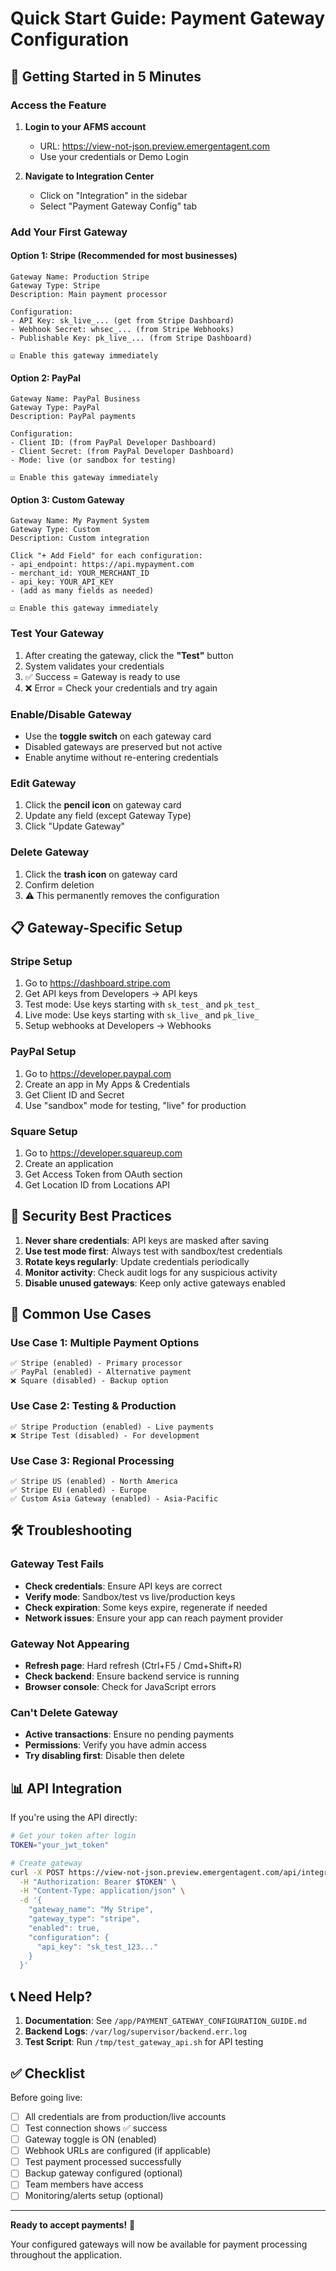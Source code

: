 # Quick Start Guide: Payment Gateway Configuration

## 🚀 Getting Started in 5 Minutes

### Access the Feature

1. **Login to your AFMS account**
   - URL: https://view-not-json.preview.emergentagent.com
   - Use your credentials or Demo Login

2. **Navigate to Integration Center**
   - Click on "Integration" in the sidebar
   - Select "Payment Gateway Config" tab

### Add Your First Gateway

#### Option 1: Stripe (Recommended for most businesses)

```
Gateway Name: Production Stripe
Gateway Type: Stripe
Description: Main payment processor

Configuration:
- API Key: sk_live_... (get from Stripe Dashboard)
- Webhook Secret: whsec_... (from Stripe Webhooks)
- Publishable Key: pk_live_... (from Stripe Dashboard)

☑️ Enable this gateway immediately
```

#### Option 2: PayPal

```
Gateway Name: PayPal Business
Gateway Type: PayPal
Description: PayPal payments

Configuration:
- Client ID: (from PayPal Developer Dashboard)
- Client Secret: (from PayPal Developer Dashboard)
- Mode: live (or sandbox for testing)

☑️ Enable this gateway immediately
```

#### Option 3: Custom Gateway

```
Gateway Name: My Payment System
Gateway Type: Custom
Description: Custom integration

Click "+ Add Field" for each configuration:
- api_endpoint: https://api.mypayment.com
- merchant_id: YOUR_MERCHANT_ID
- api_key: YOUR_API_KEY
- (add as many fields as needed)

☑️ Enable this gateway immediately
```

### Test Your Gateway

1. After creating the gateway, click the **"Test"** button
2. System validates your credentials
3. ✅ Success = Gateway is ready to use
4. ❌ Error = Check your credentials and try again

### Enable/Disable Gateway

- Use the **toggle switch** on each gateway card
- Disabled gateways are preserved but not active
- Enable anytime without re-entering credentials

### Edit Gateway

1. Click the **pencil icon** on gateway card
2. Update any field (except Gateway Type)
3. Click "Update Gateway"

### Delete Gateway

1. Click the **trash icon** on gateway card
2. Confirm deletion
3. ⚠️ This permanently removes the configuration

## 📋 Gateway-Specific Setup

### Stripe Setup
1. Go to https://dashboard.stripe.com
2. Get API keys from Developers → API keys
3. Test mode: Use keys starting with `sk_test_` and `pk_test_`
4. Live mode: Use keys starting with `sk_live_` and `pk_live_`
5. Setup webhooks at Developers → Webhooks

### PayPal Setup
1. Go to https://developer.paypal.com
2. Create an app in My Apps & Credentials
3. Get Client ID and Secret
4. Use "sandbox" mode for testing, "live" for production

### Square Setup
1. Go to https://developer.squareup.com
2. Create an application
3. Get Access Token from OAuth section
4. Get Location ID from Locations API

## 🔐 Security Best Practices

1. **Never share credentials**: API keys are masked after saving
2. **Use test mode first**: Always test with sandbox/test credentials
3. **Rotate keys regularly**: Update credentials periodically
4. **Monitor activity**: Check audit logs for any suspicious activity
5. **Disable unused gateways**: Keep only active gateways enabled

## 🎯 Common Use Cases

### Use Case 1: Multiple Payment Options
```
✅ Stripe (enabled) - Primary processor
✅ PayPal (enabled) - Alternative payment
❌ Square (disabled) - Backup option
```

### Use Case 2: Testing & Production
```
✅ Stripe Production (enabled) - Live payments
❌ Stripe Test (disabled) - For development
```

### Use Case 3: Regional Processing
```
✅ Stripe US (enabled) - North America
✅ Stripe EU (enabled) - Europe
✅ Custom Asia Gateway (enabled) - Asia-Pacific
```

## 🛠️ Troubleshooting

### Gateway Test Fails
- **Check credentials**: Ensure API keys are correct
- **Verify mode**: Sandbox/test vs live/production keys
- **Check expiration**: Some keys expire, regenerate if needed
- **Network issues**: Ensure your app can reach payment provider

### Gateway Not Appearing
- **Refresh page**: Hard refresh (Ctrl+F5 / Cmd+Shift+R)
- **Check backend**: Ensure backend service is running
- **Browser console**: Check for JavaScript errors

### Can't Delete Gateway
- **Active transactions**: Ensure no pending payments
- **Permissions**: Verify you have admin access
- **Try disabling first**: Disable then delete

## 📊 API Integration

If you're using the API directly:

```bash
# Get your token after login
TOKEN="your_jwt_token"

# Create gateway
curl -X POST https://view-not-json.preview.emergentagent.com/api/integrations/payment/gateways \
  -H "Authorization: Bearer $TOKEN" \
  -H "Content-Type: application/json" \
  -d '{
    "gateway_name": "My Stripe",
    "gateway_type": "stripe",
    "enabled": true,
    "configuration": {
      "api_key": "sk_test_123..."
    }
  }'
```

## 📞 Need Help?

1. **Documentation**: See `/app/PAYMENT_GATEWAY_CONFIGURATION_GUIDE.md`
2. **Backend Logs**: `/var/log/supervisor/backend.err.log`
3. **Test Script**: Run `/tmp/test_gateway_api.sh` for API testing

## ✅ Checklist

Before going live:
- [ ] All credentials are from production/live accounts
- [ ] Test connection shows ✅ success
- [ ] Gateway toggle is ON (enabled)
- [ ] Webhook URLs are configured (if applicable)
- [ ] Test payment processed successfully
- [ ] Backup gateway configured (optional)
- [ ] Team members have access
- [ ] Monitoring/alerts setup (optional)

---

**Ready to accept payments!** 🎉

Your configured gateways will now be available for payment processing throughout the application.
